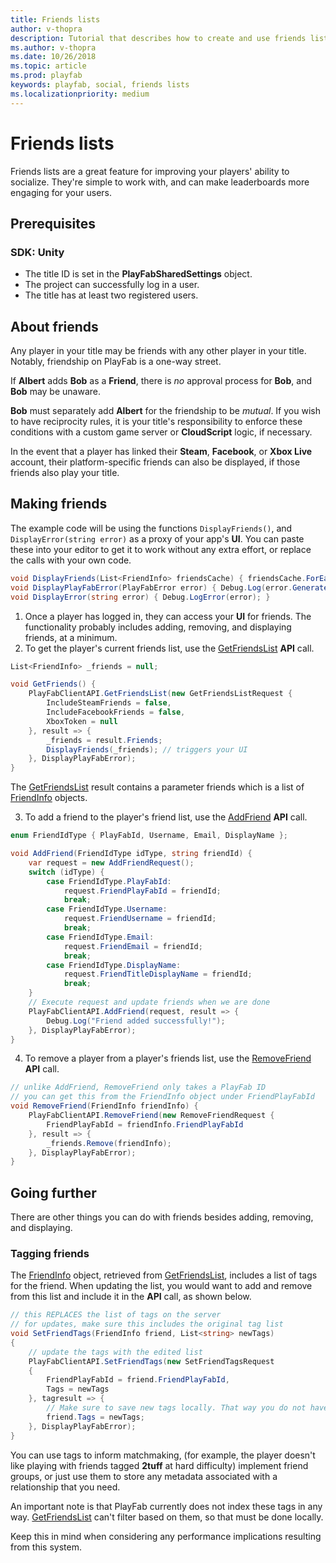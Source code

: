 ```yaml
---
title: Friends lists
author: v-thopra
description: Tutorial that describes how to create and use friends lists.
ms.author: v-thopra
ms.date: 10/26/2018
ms.topic: article
ms.prod: playfab
keywords: playfab, social, friends lists
ms.localizationpriority: medium
---
```


# Friends lists

Friends lists are a great feature for improving your players' ability to socialize. They're simple to work with, and can make leaderboards more engaging for your users.

## Prerequisites

### SDK: Unity

- The title ID is set in the **PlayFabSharedSettings** object.
- The project can successfully log in a user.
- The title has at least two registered users.

## About friends

Any player in your title may be friends with any other player in your title. Notably, friendship on PlayFab is a one-way street.

If **Albert** adds **Bob** as a **Friend**, there is *no* approval process for **Bob**, and **Bob** may be unaware.

**Bob** must separately add **Albert** for the friendship to be *mutual*. If you wish to have reciprocity rules, it is your title's responsibility to enforce these conditions with a custom game server or **CloudScript** logic, if necessary.

In the event that a player has linked their **Steam**, **Facebook**, or **Xbox Live** account, their platform-specific friends can also be displayed, if those friends also play your title.

## Making friends

The example code will be using the functions `DisplayFriends()`, and `DisplayError(string error)` as a proxy of your app's **UI**. You can paste these into your editor to get it to work without any extra effort, or replace the calls with your own code.

```csharp
void DisplayFriends(List<FriendInfo> friendsCache) { friendsCache.ForEach(f => Debug.Log(f.FriendPlayFabId)); }
void DisplayPlayFabError(PlayFabError error) { Debug.Log(error.GenerateErrorReport()); }
void DisplayError(string error) { Debug.LogError(error); }
```

1. Once a player has logged in, they can access your **UI** for friends. The functionality probably includes adding, removing, and displaying friends, at a minimum.
2. To get the player's current friends list, use the [GetFriendsList](xref:titleid.playfabapi.com.client.friendlistmanagement.getfriendslist) **API** call.

```csharp
List<FriendInfo> _friends = null;

void GetFriends() {
    PlayFabClientAPI.GetFriendsList(new GetFriendsListRequest {
        IncludeSteamFriends = false,
        IncludeFacebookFriends = false,
        XboxToken = null
    }, result => {
        _friends = result.Friends;
        DisplayFriends(_friends); // triggers your UI
    }, DisplayPlayFabError);
}
```

The [GetFriendsList](xref:titleid.playfabapi.com.client.friendlistmanagement.getfriendslist) result contains a parameter friends which is a list of [FriendInfo](xref:titleid.playfabapi.com.client.friendlistmanagement.getfriendslist#friendinfo) objects.

3. To add a friend to the player's friend list, use the [AddFriend](xref:titleid.playfabapi.com.client.friendlistmanagement.addfriend) **API** call.

```csharp
enum FriendIdType { PlayFabId, Username, Email, DisplayName };

void AddFriend(FriendIdType idType, string friendId) {
    var request = new AddFriendRequest();
    switch (idType) {
        case FriendIdType.PlayFabId:
            request.FriendPlayFabId = friendId;
            break;
        case FriendIdType.Username:
            request.FriendUsername = friendId;
            break;
        case FriendIdType.Email:
            request.FriendEmail = friendId;
            break;
        case FriendIdType.DisplayName:
            request.FriendTitleDisplayName = friendId;
            break;
    }
    // Execute request and update friends when we are done
    PlayFabClientAPI.AddFriend(request, result => {
        Debug.Log("Friend added successfully!");
    }, DisplayPlayFabError);
}
```

4. To remove a player from a player's friends list, use the [RemoveFriend](xref:titleid.playfabapi.com.client.friendlistmanagement.removefriend) **API** call.

```csharp
// unlike AddFriend, RemoveFriend only takes a PlayFab ID
// you can get this from the FriendInfo object under FriendPlayFabId
void RemoveFriend(FriendInfo friendInfo) {
    PlayFabClientAPI.RemoveFriend(new RemoveFriendRequest {
        FriendPlayFabId = friendInfo.FriendPlayFabId
    }, result => {
        _friends.Remove(friendInfo);
    }, DisplayPlayFabError);
}
```

## Going further

There are other things you can do with friends besides adding, removing, and displaying.

### Tagging friends

The [FriendInfo](xref:titleid.playfabapi.com.client.friendlistmanagement.getfriendslist#friendinfo) object, retrieved from [GetFriendsList](xref:titleid.playfabapi.com.client.friendlistmanagement.getfriendslist), includes a list of tags for the friend. When updating the list, you would want to add and remove from this list and include it in the **API** call, as shown below.

```csharp
// this REPLACES the list of tags on the server
// for updates, make sure this includes the original tag list
void SetFriendTags(FriendInfo friend, List<string> newTags)
{
    // update the tags with the edited list
    PlayFabClientAPI.SetFriendTags(new SetFriendTagsRequest
    {
        FriendPlayFabId = friend.FriendPlayFabId,
        Tags = newTags
    }, tagresult => {
        // Make sure to save new tags locally. That way you do not have to hard-update friendlist
        friend.Tags = newTags;
    }, DisplayPlayFabError);
}
```

You can use tags to inform matchmaking, (for example, the player doesn't like playing with friends tagged **2tuff** at hard difficulty) implement friend groups, or just use them to store any metadata associated with a relationship that you need.

An important note is that PlayFab currently does not index these tags in any way. [GetFriendsList](xref:titleid.playfabapi.com.client.friendlistmanagement.getfriendslist) can't filter based on them, so that must be done locally.

Keep this in mind when considering any performance implications resulting from this system.
